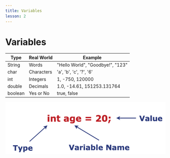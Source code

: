 ```yaml
---
title: Variables
lesson: 2
---
```


# Variables

| Type    | Real World | Example                          |
| ------- | ---------- | -------------------------------- |
| String  | Words      | "Hello World", "Goodbye!", "123" |
| char    | Characters | 'a', 'b', 'c', '?', '6'          |
| int     | Integers   | 1, -750, 120000                  |
| double  | Decimals   | 1.0, -14.61, 151253.131764       |
| boolean | Yes or No  | true, false                      |

![Variable formula](/assets/images/variable_formula.png)
